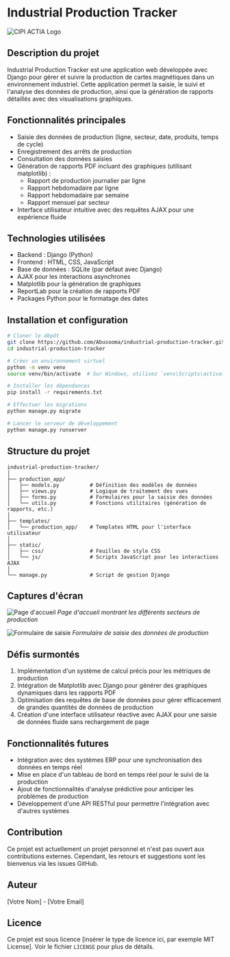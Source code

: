 # Industrial Production Tracker

![CIPI ACTIA Logo](/path/to/logo.png)

## Description du projet

Industrial Production Tracker est une application web développée avec Django pour gérer et suivre la production de cartes magnétiques dans un environnement industriel. Cette application permet la saisie, le suivi et l'analyse des données de production, ainsi que la génération de rapports détaillés avec des visualisations graphiques.

## Fonctionnalités principales

- Saisie des données de production (ligne, secteur, date, produits, temps de cycle)
- Enregistrement des arrêts de production
- Consultation des données saisies
- Génération de rapports PDF incluant des graphiques (utilisant matplotlib) :
  - Rapport de production journalier par ligne
  - Rapport hebdomadaire par ligne
  - Rapport hebdomadaire par semaine
  - Rapport mensuel par secteur
- Interface utilisateur intuitive avec des requêtes AJAX pour une expérience fluide

## Technologies utilisées

- Backend : Django (Python)
- Frontend : HTML, CSS, JavaScript
- Base de données : SQLite (par défaut avec Django)
- AJAX pour les interactions asynchrones
- Matplotlib pour la génération de graphiques
- ReportLab pour la création de rapports PDF
- Packages Python pour le formatage des dates

## Installation et configuration

```bash
# Cloner le dépôt
git clone https://github.com/Abusooma/industrial-production-tracker.git
cd industrial-production-tracker

# Créer un environnement virtuel
python -m venv venv
source venv/bin/activate  # Sur Windows, utilisez `venv\Scripts\activate`

# Installer les dépendances
pip install -r requirements.txt

# Effectuer les migrations
python manage.py migrate

# Lancer le serveur de développement
python manage.py runserver
```

## Structure du projet

```
industrial-production-tracker/
│
├── production_app/
│   ├── models.py          # Définition des modèles de données
│   ├── views.py           # Logique de traitement des vues
│   ├── forms.py           # Formulaires pour la saisie des données
│   └── utils.py           # Fonctions utilitaires (génération de rapports, etc.)
│
├── templates/
│   └── production_app/    # Templates HTML pour l'interface utilisateur
│
├── static/
│   ├── css/               # Feuilles de style CSS
│   └── js/                # Scripts JavaScript pour les interactions AJAX
│
└── manage.py              # Script de gestion Django
```

## Captures d'écran

![Page d'accueil](/path/to/homepage_screenshot.png)
*Page d'accueil montrant les différents secteurs de production*

![Formulaire de saisie](/path/to/input_form_screenshot.png)
*Formulaire de saisie des données de production*

## Défis surmontés

1. Implémentation d'un système de calcul précis pour les métriques de production
2. Intégration de Matplotlib avec Django pour générer des graphiques dynamiques dans les rapports PDF
3. Optimisation des requêtes de base de données pour gérer efficacement de grandes quantités de données de production
4. Création d'une interface utilisateur réactive avec AJAX pour une saisie de données fluide sans rechargement de page

## Fonctionnalités futures

- Intégration avec des systèmes ERP pour une synchronisation des données en temps réel
- Mise en place d'un tableau de bord en temps réel pour le suivi de la production
- Ajout de fonctionnalités d'analyse prédictive pour anticiper les problèmes de production
- Développement d'une API RESTful pour permettre l'intégration avec d'autres systèmes

## Contribution

Ce projet est actuellement un projet personnel et n'est pas ouvert aux contributions externes. Cependant, les retours et suggestions sont les bienvenus via les issues GitHub.

## Auteur

[Votre Nom] - [Votre Email]

## Licence

Ce projet est sous licence [insérer le type de licence ici, par exemple MIT License]. Voir le fichier `LICENSE` pour plus de détails.
